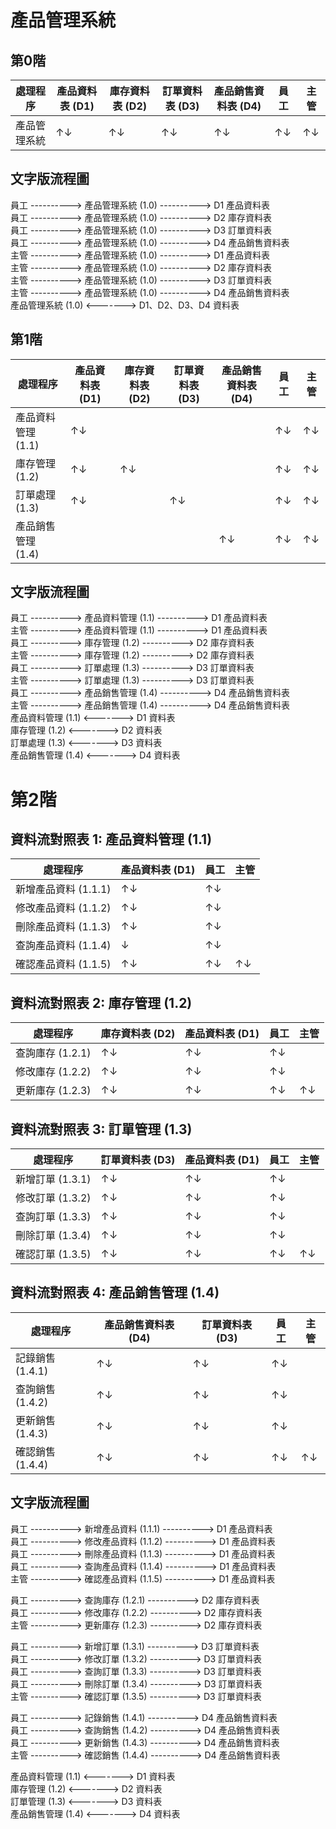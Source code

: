 # 產品管理系統

## 第0階

| 處理程序             | 產品資料表 (D1) | 庫存資料表 (D2) | 訂單資料表 (D3) | 產品銷售資料表 (D4) | 員工   | 主管   |
|---------------------|----------------|----------------|----------------|--------------------|--------|--------|
| 產品管理系統         | ↑↓            | ↑↓            | ↑↓            | ↑↓                | ↑↓     | ↑↓     |

## 文字版流程圖

員工 ----------> 產品管理系統 (1.0) ----------> D1 產品資料表  
員工 ----------> 產品管理系統 (1.0) ----------> D2 庫存資料表  
員工 ----------> 產品管理系統 (1.0) ----------> D3 訂單資料表  
員工 ----------> 產品管理系統 (1.0) ----------> D4 產品銷售資料表  
主管 ----------> 產品管理系統 (1.0) ----------> D1 產品資料表  
主管 ----------> 產品管理系統 (1.0) ----------> D2 庫存資料表  
主管 ----------> 產品管理系統 (1.0) ----------> D3 訂單資料表  
主管 ----------> 產品管理系統 (1.0) ----------> D4 產品銷售資料表  
產品管理系統 (1.0) <-------> D1、D2、D3、D4 資料表

## 第1階

| 處理程序             | 產品資料表 (D1) | 庫存資料表 (D2) | 訂單資料表 (D3) | 產品銷售資料表 (D4) | 員工   | 主管   |
|---------------------|----------------|----------------|----------------|--------------------|--------|--------|
| 產品資料管理 (1.1)   | ↑↓            |                |                |                    | ↑↓     | ↑↓     |
| 庫存管理 (1.2)       | ↑↓            | ↑↓            |                |                    | ↑↓     | ↑↓     |
| 訂單處理 (1.3)       | ↑↓            |                | ↑↓            |                    | ↑↓     | ↑↓     |
| 產品銷售管理 (1.4)   |                |                |                | ↑↓                | ↑↓     | ↑↓     |

## 文字版流程圖

員工 ----------> 產品資料管理 (1.1) ----------> D1 產品資料表  
主管 ----------> 產品資料管理 (1.1) ----------> D1 產品資料表  
員工 ----------> 庫存管理 (1.2) ----------> D2 庫存資料表  
主管 ----------> 庫存管理 (1.2) ----------> D2 庫存資料表  
員工 ----------> 訂單處理 (1.3) ----------> D3 訂單資料表  
主管 ----------> 訂單處理 (1.3) ----------> D3 訂單資料表  
員工 ----------> 產品銷售管理 (1.4) ----------> D4 產品銷售資料表  
主管 ----------> 產品銷售管理 (1.4) ----------> D4 產品銷售資料表  
產品資料管理 (1.1) <-------> D1 資料表  
庫存管理 (1.2) <-------> D2 資料表  
訂單處理 (1.3) <-------> D3 資料表  
產品銷售管理 (1.4) <-------> D4 資料表


# 第2階

## 資料流對照表 1: 產品資料管理 (1.1)

| 處理程序             | 產品資料表 (D1) | 員工   | 主管   |
|---------------------|----------------|--------|--------|
| 新增產品資料 (1.1.1) | ↑↓             | ↑↓     |        |
| 修改產品資料 (1.1.2) | ↑↓             | ↑↓     |        |
| 刪除產品資料 (1.1.3) | ↑↓             | ↑↓     |        |
| 查詢產品資料 (1.1.4) | ↓              | ↑↓     |        |
| 確認產品資料 (1.1.5) | ↑↓             | ↑↓     | ↑↓     |

## 資料流對照表 2: 庫存管理 (1.2)

| 處理程序             | 庫存資料表 (D2) | 產品資料表 (D1) | 員工   | 主管   |
|---------------------|----------------|----------------|--------|--------|
| 查詢庫存 (1.2.1)     | ↑↓             | ↑↓             | ↑↓     |        |
| 修改庫存 (1.2.2)     | ↑↓             | ↑↓             | ↑↓     |        |
| 更新庫存 (1.2.3)     | ↑↓             | ↑↓             | ↑↓     | ↑↓     |

## 資料流對照表 3: 訂單管理 (1.3)

| 處理程序             | 訂單資料表 (D3) | 產品資料表 (D1) | 員工   | 主管   |
|---------------------|----------------|----------------|--------|--------|
| 新增訂單 (1.3.1)     | ↑↓             | ↑↓             | ↑↓     |        |
| 修改訂單 (1.3.2)     | ↑↓             | ↑↓             | ↑↓     |        |
| 查詢訂單 (1.3.3)     | ↑↓             | ↑↓             | ↑↓     |        |
| 刪除訂單 (1.3.4)     | ↑↓             | ↑↓             | ↑↓     |        |
| 確認訂單 (1.3.5)     | ↑↓             | ↑↓             | ↑↓     | ↑↓     |

## 資料流對照表 4: 產品銷售管理 (1.4)

| 處理程序             | 產品銷售資料表 (D4) | 訂單資料表 (D3) | 員工   | 主管   |
|---------------------|--------------------|----------------|--------|--------|
| 記錄銷售 (1.4.1)     | ↑↓                 | ↑↓             | ↑↓     |        |
| 查詢銷售 (1.4.2)     | ↑↓                 | ↑↓             | ↑↓     |        |
| 更新銷售 (1.4.3)     | ↑↓                 | ↑↓             | ↑↓     |        |
| 確認銷售 (1.4.4)     | ↑↓                 | ↑↓             | ↑↓     | ↑↓     |

## 文字版流程圖

員工 ----------> 新增產品資料 (1.1.1) ----------> D1 產品資料表  
員工 ----------> 修改產品資料 (1.1.2) ----------> D1 產品資料表  
員工 ----------> 刪除產品資料 (1.1.3) ----------> D1 產品資料表  
員工 ----------> 查詢產品資料 (1.1.4) ----------> D1 產品資料表  
主管 ----------> 確認產品資料 (1.1.5) ----------> D1 產品資料表  

員工 ----------> 查詢庫存 (1.2.1) ----------> D2 庫存資料表  
員工 ----------> 修改庫存 (1.2.2) ----------> D2 庫存資料表  
主管 ----------> 更新庫存 (1.2.3) ----------> D2 庫存資料表  

員工 ----------> 新增訂單 (1.3.1) ----------> D3 訂單資料表  
員工 ----------> 修改訂單 (1.3.2) ----------> D3 訂單資料表  
員工 ----------> 查詢訂單 (1.3.3) ----------> D3 訂單資料表  
員工 ----------> 刪除訂單 (1.3.4) ----------> D3 訂單資料表  
主管 ----------> 確認訂單 (1.3.5) ----------> D3 訂單資料表  

員工 ----------> 記錄銷售 (1.4.1) ----------> D4 產品銷售資料表  
員工 ----------> 查詢銷售 (1.4.2) ----------> D4 產品銷售資料表  
員工 ----------> 更新銷售 (1.4.3) ----------> D4 產品銷售資料表  
主管 ----------> 確認銷售 (1.4.4) ----------> D4 產品銷售資料表  

產品資料管理 (1.1) <-------> D1 資料表  
庫存管理 (1.2) <-------> D2 資料表  
訂單管理 (1.3) <-------> D3 資料表  
產品銷售管理 (1.4) <-------> D4 資料表  

